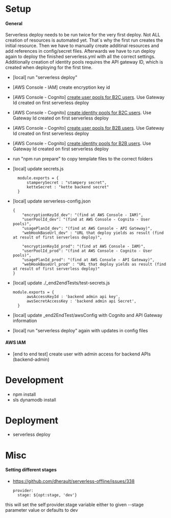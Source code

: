 # Setup
#### General
Serverless deploy needs to be run twice for the very first deploy. Not ALL creation of resources is automated yet. That´s why the first run creates the initial resource. Then we have to manually create additinal resources and add references in config/secret files. Afterwards we have to run deploy again to deploy the finished serverless.yml with all the correct settings. Additionally creation of identity pools requires the API gateway ID, which is created when deploying for the first time.

- [local] run "serverless deploy"
- [AWS Console - IAM] create encryption key id
- [AWS Console - Cognito] [create user pools for B2C users](https://serverless-stack.com/chapters/create-a-cognito-user-pool.html). Use Gateway Id created on first serverless deploy
- [AWS Console - Cognito] [create identity pools for B2C users](https://serverless-stack.com/chapters/create-a-cognito-identity-pool.html). Use Gateway Id created on first serverless deploy
- [AWS Console - Cognito] [create user pools for B2B users](https://serverless-stack.com/chapters/create-a-cognito-user-pool.html). Use Gateway Id created on first serverless deploy
- [AWS Console - Cognito] [create identity pools for B2B users](https://serverless-stack.com/chapters/create-a-cognito-identity-pool.html). Use Gateway Id created on first serverless deploy
- run "npm run prepare" to copy template files to the correct folders
- [local] update secrets.js

        module.exports = {
            stamperySecret : "stampery secret",
            ketteSecret : "kette backend secret"
        }

- [local] update serverless-config.json

      {
          "encryptionKeyId_dev": "(find at AWS Console - IAM)",
          "userPoolId_dev": "(find at AWS Console - Cognito - User pools)",
          "usagePlanId_dev": "(find at AWS Console - API Gateway)",
          "webHookBaseUrl_dev" : "URL that deploy yields as result (find at result of first serverless deploy)",

          "encryptionKeyId_prod": "(find at AWS Console - IAM)",
          "userPoolId_prod": "(find at AWS Console - Cognito - User pools)",
          "usagePlanId_prod": "(find at AWS Console - API Gateway)",
          "webHookBaseUrl_prod" : "URL that deploy yields as result (find at result of first serverless deploy)"
      }
- [local] update ./_end2endTests/test-secrets.js

      module.exports = {
            awsAccessKeyId : 'backend admin api key',
            awsSecretAccessKey : 'backend admin api Secret',
        }
- [local] update _end2EndTest/awsConfig with Cognito and API Gateway information 
- [local] run "serverless deploy" again with updates in config files

#### AWS IAM
- [end to end test] create user with admin access for backend APIs (backend-admin)

# Development

- npm install
- sls dynamodb install

# Deployment

- serverless deploy

# Misc

#### Setting different stages
- https://github.com/dherault/serverless-offline/issues/338

      provider:
        stage: ${opt:stage, 'dev'}
this will set the self:provider.stage variable either to given --stage parameter value or defaults to dev
